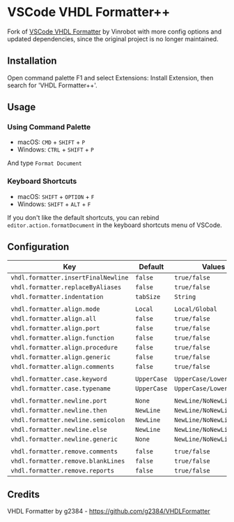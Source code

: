 # VSCode VHDL Formatter++

Fork of [VSCode VHDL Formatter](https://github.com/Vinrobot/vscode-vhdl-formatter) by Vinrobot with more config options and updated dependencies, since the original project is no longer maintained.

## Installation

Open command palette F1 and select Extensions: Install Extension, then search for 'VHDL Formatter++'.

## Usage

### Using Command Palette

- macOS: `CMD` + `SHIFT` + `P`
- Windows: `CTRL` + `SHIFT` + `P`

And type `Format Document`

### Keyboard Shortcuts

- macOS: `SHIFT` + `OPTION` + `F`
- Windows: `SHIFT` + `ALT` + `F`

If you don't like the default shortcuts, you can rebind `editor.action.formatDocument` in the keyboard shortcuts menu of VSCode.

## Configuration

| Key                                  | Default     | Values                   |
|--------------------------------------|-------------|--------------------------|
| `vhdl.formatter.insertFinalNewline`  | `false`     | `true/false`             |
| `vhdl.formatter.replaceByAliases`    | `false`     | `true/false`             |
| `vhdl.formatter.indentation`         | `tabSize`   | `String`                 |
|                                      |             |                          |
| `vhdl.formatter.align.mode`          | `Local`     | `Local/Global`           |
| `vhdl.formatter.align.all`           | `false`     | `true/false`             |
| `vhdl.formatter.align.port`          | `false`     | `true/false`             |
| `vhdl.formatter.align.function`      | `false`     | `true/false`             |
| `vhdl.formatter.align.procedure`     | `false`     | `true/false`             |
| `vhdl.formatter.align.generic`       | `false`     | `true/false`             |
| `vhdl.formatter.align.comments`      | `false`     | `true/false`             |
|                                      |             |                          |
| `vhdl.formatter.case.keyword`        | `UpperCase` | `UpperCase/LowerCase`    |
| `vhdl.formatter.case.typename`       | `UpperCase` | `UpperCase/LowerCase`    |
|                                      |             |                          |
| `vhdl.formatter.newline.port`        | `None`      | `NewLine/NoNewLine/None` |
| `vhdl.formatter.newline.then`        | `NewLine`   | `NewLine/NoNewLine/None` |
| `vhdl.formatter.newline.semicolon`   | `NewLine`   | `NewLine/NoNewLine/None` |
| `vhdl.formatter.newline.else`        | `NewLine`   | `NewLine/NoNewLine/None` |
| `vhdl.formatter.newline.generic`     | `None`      | `NewLine/NoNewLine/None` |
|                                      |             |                          |
| `vhdl.formatter.remove.comments`     | `false`     | `true/false`             |
| `vhdl.formatter.remove.blankLines`   | `false`     | `true/false`             |
| `vhdl.formatter.remove.reports`      | `false`     | `true/false`             |


## Credits

VHDL Formatter by g2384 - https://github.com/g2384/VHDLFormatter
